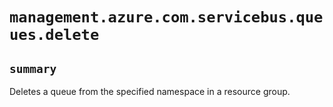 # `management.azure.com.servicebus.queues.delete`

## `summary`
Deletes a queue from the specified namespace in a resource group.


